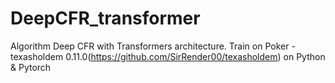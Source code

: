 # DeepCFR_transformer
Algorithm Deep CFR with Transformers architecture. Train on Poker - texasholdem 0.11.0(https://github.com/SirRender00/texasholdem) on Python &amp; Pytorch
